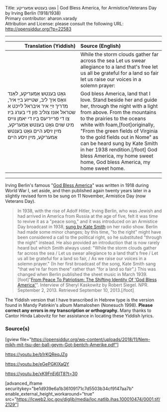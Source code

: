 <html>
<head></head>
<body>
Title: גאָט בענטש אַמעריקע | God Bless America, for Armistice/Veterans Day by Irving Berlin (1918/1938)<br />
Primary contributor: aharon.varady<br />
Attribution and License: please consult the following URL: <a href="http://opensiddur.org/?p=22583">http://opensiddur.org/?p=22583</a>
<p />
<hr />

<table style="margin-left: auto;margin-right: auto;" class="draggable">
<thead><tr><th id="x" style="text-align: right;">Translation (Yiddish)</th><th style="text-align: left;">Source (English)</th></tr></thead>
<tbody>
<tr><td style="vertical-align:top;" width="46%">
<div class="liturgy"><span lang="he">

</span></div></td>
 
<td style="vertical-align:top;" width="53%">
<div class="english">
While the storm clouds gather far across the sea
Let us swear allegiance to a land that's free
let us all be grateful for a land so fair
let us raise our voices in a solemn prayer:
</div></td></tr>


<tr><td style="vertical-align:top;" width="46%">
<div class="yiddish"><span lang="yi">
גאָט בענטש אַמעריקע, 
לאַנד װאָס איך ליב, 
שטײזע בײַ איר, 
מדריך זײַ איר
איבראל לײַכט א שטראל אונז צוליב
פון די בערג ביז
צו די פרײריעס
ביז די יאמן װײַס מיט שױם
גאָט בענטש אַמעריקע,
מײַן זיסע הײם
גאָט בענטש אַמעריקע,
מײַן זיסע הײם
</span></div></td>
 
<td style="vertical-align:top;" width="53%">
<div class="english">
God bless America, 
land that I love.
Stand beside her 
and guide her,
through the night with a light from above.
From the mountains
to the prairies
to the oceans white with foam,[foot]originally, "From the green fields of Virginia to the gold fields out in Nome" as can be heard sung by Kate Smith in her 1938 rendition.[/foot]
God bless America, 
my home sweet home,
God bless America,
my home sweet home.
</div></td></tr>
</tbody></table>

<hr />

Irving Berlin's famous "<a href="https://en.wikipedia.org/wiki/God_Bless_America">God Bless America</a>" was written in 1918 during World War I, set aside, and then published again twenty years later in a slightly revised form to be sung on 11 November, Armistice Day (now Veterans Day). 

<blockquote>In 1938, with the rise of Adolf Hitler, Irving Berlin, who was Jewish and had arrived in America from Russia at the age of five, felt it was time to revive it as a "peace song," and it was introduced on an Armistice Day broadcast in 1938, <a href="https://katesmith.org/gba.html">sung by Kate Smith</a> on her radio show. Berlin had made some minor changes; by this time, "to the right" might have been considered a call to the political right, so he substituted "through the night" instead. He also provided an introduction that is now rarely heard but which Smith always used: "While the storm clouds gather far across the sea / Let us swear allegiance to a land that's free / Let us all be grateful for a land so fair, / As we raise our voices in a solemn prayer." (In her first broadcast of the song, Kate Smith sang "that we're far from there" rather than "for a land so fair".) This was changed when Berlin published the sheet music in March 1939.[foot]"<a href="https://www.npr.org/2013/09/02/216877219/from-peace-to-patriotism-the-shifting-identity-of-god-bless-america">From Peace To Patriotism: The Shifting Identity Of 'God Bless America'</a>". Interview of Sheryl Kaskowitz by Robert Siegel. NPR. September 2, 2013. Retrieved September 10, 2013.[/foot]</blockquote>

The Yiddish version that I have transcribed in Hebrew type is the version found in Mandy Patinkin's album Mamaloshen (Nonesuch 1998). <strong>Please correct any errors in my transcription or orthography.</strong> Many thanks to Cantor Hinda Labovitz for her assistance in locating these Yiddish lyrics.

<h3>Source(s)</h3>

[gview file="https://opensiddur.org/wp-content/uploads/2018/11/Nem-mikh-mit-tsu-der-ball-geym-Got-bentch-Amerike.pdf"]

https://youtu.be/b1rKQReqJZg

https://youtu.be/eGePGKlXaQY

https://youtu.be/xK9FnEj6IT8?t=30

[advanced_iframe securitykey="be1d939e6a1b36109171c7d5503b34cf9147aa7b" enable_external_height_workaround="true" src="https://lcweb2.loc.gov/diglib/media/loc.natlib.ihas.100010474/0001.tif/2129"]


</body>
</html>